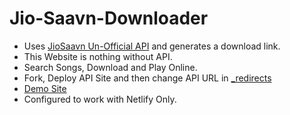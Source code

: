 # Jio-Saavn-Downloader

* Uses [JioSaavn Un-Official API](https://github.com/cyberboysumanjay/JioSaavnAPI) and generates a download link.
* This Website is nothing without API.
* Search Songs, Download and Play Online.
* Fork, Deploy API Site and then change API URL in [_redirects](https://github.com/ParveenBhadooOfficial/Jio-Saavn-Downloader/blob/master/_redirects)
* [Demo Site](https://jiosaavn.netlify.app)
* Configured to work with Netlify Only.
